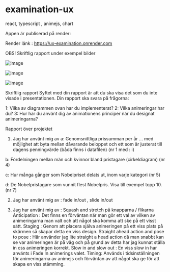 # examination-ux
react, typescript , animejs, chart


Appen är publiserad på render: 

Render länk : https://ux-examination.onrender.com 


OBS! Skriftlig rapport under exempel bilder


![image](https://user-images.githubusercontent.com/83230387/207112376-890c00c6-aa04-4c7b-a429-f75fcbf252c9.png)



![image](https://user-images.githubusercontent.com/83230387/207113251-a62d0bc4-b68c-4916-9134-b8caba488b0f.png)


![image](https://user-images.githubusercontent.com/83230387/207113499-bfc713e3-2c06-4d95-98f9-b253e26792f4.png)



Skriftlig rapport
Syftet med din rapport är att du ska visa det som du inte visade i presentationen. Din rapport ska svara på frågorna:

1: Vilka av diagrammen ovan har du implementerat?
2: Vilka animeringar har du?
3: Hur har du använt dig av animationens principer när du designat animeringarna?









Rapport över projektet


1. Jag har använt mig av 
   a: Genomsnittliga prissumman per år
... med möjlighet att byta mellan dåvarande beloppet och ett som är justerat till dagens penningvärde (båda finns i datafilen) (nr 1 med : i)

  b: Fördelningen mellan män och kvinnor bland pristagare (cirkeldiagram) (nr 4)
  
  c: Hur många gånger som Nobelpriset delats ut, inom varje kategori (nr 5)
  
  d: De Nobelpristagare som vunnit flest Nobelpris. Visa till exempel topp 10. (nr 7)
  
  
2. Jag har använt mig av : fade in/out  ,   slide in/out


3. Jag har använt mig av : 
  Squash and stretch på knapparna / flikarna
  Anticipation : Det finns en förväntan när man gör ett val av vilken av animeringarna man valt och att något ska komma att ske på ett visst sätt.
  Staging : Genom att placera själva animeringen på ett viss plats på skärmen så skapar detta en viss design.
  Straight ahead action and pose to pose : Här använder jag lite straight a head action då man snabbt kan se var animeringen är på väg och på grund av detta har jag     kunnat ställa in css animeringen korrekt.
  Slow in and slow out : En viss slow in har använts i Fade In animerings valet.
  Timing: Används i tidsinställningen för animeringarna av animejs och förväntan av att något ska ge för att skapa en viss stämming.
  
  
  
